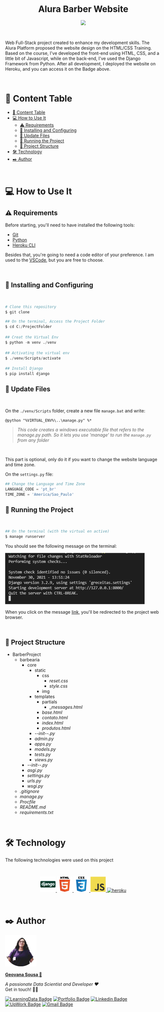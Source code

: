 <h1 align="center">Alura Barber Website</h1>

<p align="center"><a href="https://ge-barbearia-alura.herokuapp.com"><img src="https://img.shields.io/static/v1?label=&message=Live_Demo&color=FC5C65&style=for-the-badge&logo=heroku" style="align-items:center"/></a></p>

<br>

Web Full-Stack project created to enhance my development skills. The Alura Platform proposed the website design on the HTML/CSS Training. Based on the course, I've developed the front-end using HTML, CSS, and a little bit of Javascript, while on the back-end, I've used the Django Framework from Python.
After all development, I deployed the website on Heroku, and you can access it on the Badge above.

</br>

# 🏁 Content Table

- [🏁 Content Table](#-content-table)
- [💻 How to Use It](#-how-to-use-it)
  - [⚠️ Requirements](#️-requirements)
  - [🔨 Installing and Configuring](#-installing-and-configuring)
  - [📄 Update Files](#-update-files)
  - [🚩 Running the Project](#-running-the-project)
  - [📝 Project Structure](#-project-structure)
- [🛠 Technology](#-technology)
- [✒️ Author](#️-author)


</br>

# 💻 How to Use It

## ⚠️ Requirements
Before starting, you'll need to have installed the following tools:

* [Git](https://git-scm.com)
* [Python](https://www.python.org/)
* [Heroku CLI](https://devcenter.heroku.com/articles/heroku-cli)

Besides that, you're going to need a code editor of your preference. I am used to the [VSCode](https://code.visualstudio.com/), but you are free to choose.

</br>

## 🔨 Installing and Configuring
</br>

```bash
# Clone this repository
$ git clone 
```

```python
## On the terminal, Access the Project Folder
$ cd C:/ProjectFolder

## Creat the Virtual Env
$ python -m venv ./venv       

## Activating the virtual env
$ ./venv/Scripts/activate    

## Install Django
$ pip install django          
```

## 📄 Update Files
</br>

On the ```./venv/Scripts``` folder, create a new file ```manage.bat``` and write:
```
@python "%VIRTUAL_ENV%\..\manage.py" %*
```

>_This code creates a windows executable file that refers to the manage.py path. So it lets you use 'manage' to run the ```manage.py``` from any folder_

</br>

This part is optional, only do it if you want to change the website language and time zone.

On the ```settings.py``` file:
```python
## Change the Language and Time Zone
LANGUAGE_CODE = 'pt_br'
TIME_ZONE = 'America/Sao_Paulo'
```

## 🚩 Running the Project
</br>

```python
## On the terminal (with the virtual en active)
$ manage runserver 
```

You should see the following message on the terminal:

<img src="https://raw.githubusercontent.com/GeovanaSLima/Ge_Recipes_Website/main/runserver.PNG">

</br>

When you click on the message [link](http://127.0.0.1:8000/), you'll be redirected to the project web browser.

</br>

## 📝 Project Structure
- BarberProject
  - barbearia
    - core
      - static
        - css
          - _reset.css_
          - _style.css_
        - img
      - templates
        - partials
          - __messages.html_
        - _base.html_
        - _contato.html_
        - _index.html_
        - _produtos.html_
      - _--init--.py_
      - _admin.py_
      - _apps.py_
      - _models.py_
      - _tests.py_
      - _views.py_
    - _--init--.py_
    - _asgi.py_
    - _settings.py_
    - _urls.py_
    - _wsgi.py_
  - _.gitignore_
  - _manage.py_
  - _Procfile_
  - _README.md_
  - _requirements.txt_


</br>

# 🛠 Technology

The following technologies were used on this project

</br>

<p align="center">
<a href="https://www.djangoproject.com/" target="_blank"> <img src="https://raw.githubusercontent.com/devicons/devicon/master/icons/django/django-original.svg" alt="django" width="50" height="50"/> </a><a href="https://www.w3.org/html/" target="_blank"> <img src="https://raw.githubusercontent.com/devicons/devicon/master/icons/html5/html5-original-wordmark.svg" alt="html5" width="50" height="50"/> </a><a href="https://www.w3schools.com/css/" target="_blank"> <img src="https://raw.githubusercontent.com/devicons/devicon/master/icons/css3/css3-original-wordmark.svg" alt="css3" width="50" height="50"/> </a><a href="https://developer.mozilla.org/en-US/docs/Web/JavaScript" target="_blank"> <img src="https://raw.githubusercontent.com/devicons/devicon/master/icons/javascript/javascript-original.svg" alt="javascript" width="50" height="50"/> </a><a href="https://www.postgresql.org" target="_blank"> <img src="https://www.vectorlogo.zone/logos/heroku/heroku-icon.svg" alt="heroku" width="50" height="50"/> </a>

</p>

</br>

# ✒️ Author

<a href="https://learningdata.dev/sobre">  
 <img src="https://raw.githubusercontent.com/GeovanaSLima/GeovanaSLima/main/GitProfile.png" alt="Geovana Sousa"/>
  <p><b>Geovana Sousa 🚀</b></p></a>
<p><i>A passionate Data Scientist and Developer ❤️</i></br>
   Get in touch! 👋🏽</p>


[![LearningData Badge](https://img.shields.io/badge/-LearningData-%23FC5C65?style=&logo=ghost)](https://learningdata.dev)
[![Portfolio Badge](https://img.shields.io/badge/-Portfolio-%238390A2?style=&logo=adobe)](https://geovanasousa.com)
[![Linkedin Badge](https://img.shields.io/badge/-Geovana-blue?style=&logo=Linkedin&logoColor=white&link=https://www.linkedin.com/in/geovana--sousa/)](https://www.linkedin.com/in/geovana--sousa/) 
[![UpWork Badge](https://img.shields.io/badge/-UpWork-%23008329?style=&logo=upwork)](https://www.upwork.com/freelancers/~011b2cff3928142907)
[![Gmail Badge](https://img.shields.io/badge/-geovanasslima-c14438?style=&logo=Gmail&logoColor=white&link=mailto:geovanasslima@gmail.com)](mailto:geovanasslima@gmail.com)
